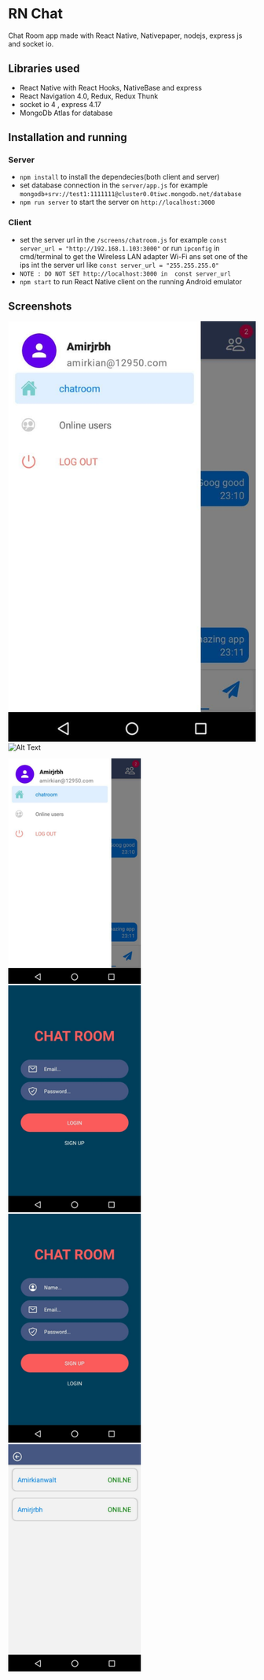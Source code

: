 # RN Chat

Chat Room app made with React Native, Nativepaper, nodejs, express js and socket io.

## Libraries used

- React Native with React Hooks, NativeBase and express
- React Navigation 4.0, Redux, Redux Thunk
- socket io 4 , express 4.17
- MongoDb Atlas for database

## Installation and running

### Server

- `npm install` to install the dependecies(both client and server)
- set database connection in the `server/app.js` for example `mongodb+srv://test1:1111111@cluster0.0tiwc.mongodb.net/database`
- `npm run server` to start the server on `http://localhost:3000`

### Client


- set the server url in the `/screens/chatroom.js` for example `const server_url = "http://192.168.1.103:3000"` or run `ipconfig` in cmd/terminal to get the Wireless LAN adapter Wi-Fi ans set one of the ips int the server url like `const server_url = "255.255.255.0"` 
- `NOTE : DO NOT SET http://localhost:3000 in  const server_url`
- `npm start` to run React Native client on the running Android emulator

## Screenshots

![Alt Text](/screen%20shot/5.jpg)
![Alt Text](https://github.com/amirkianadl/chat-room-react-native/blob/master/screen%20shot/5.jpg)

 <img src="/screen%20shot/5.jpg" width="270"/>
<img src="/screen%20shot/1.jpg" width="270"/>
<img src="/screen%20shot/2.jpg" width="270"/> 
<img src="/screen%20shot/3.jpg" width="270"/>




